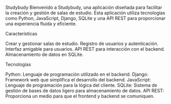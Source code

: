 
Studybudy
Bienvenido a Studybudy, una aplicación diseñada 
para facilitar la creación y gestión de salas de estudio. Esta 
aplicación utiliza tecnologías como Python, JavaScript, Django, SQLite y
 una API REST para proporcionar una experiencia fluida y eficiente.

 
Características

Crear y gestionar salas de estudio.
Registro de usuarios y autenticación.
Interfaz amigable para usuarios.
API REST para interacción con el backend.
Almacenamiento de datos en SQLite.

Tecnologías

Python: Lenguaje de programación utilizado en el backend.
Django: Framework web que simplifica el desarrollo del backend.
JavaScript: Lenguaje de programación para la lógica del cliente.
SQLite: Sistema de gestión de bases de datos ligero para almacenamiento de datos.
API REST: Proporciona un medio para que el frontend y backend se comuniquen.
